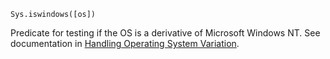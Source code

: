 ```
Sys.iswindows([os])
```

Predicate for testing if the OS is a derivative of Microsoft Windows NT. See documentation in [Handling Operating System Variation](@ref).
